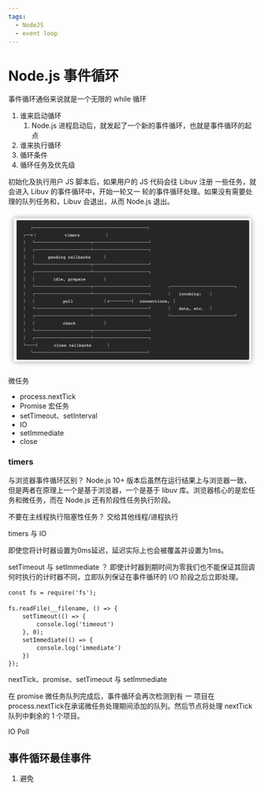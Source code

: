 ```yaml
---
tags:
  - NodeJS
  - event loop
---
```


# Node.js 事件循环

事件循环通俗来说就是一个无限的 while 循环

1. 谁来启动循环
   1. Node.js 进程启动后，就发起了一个新的事件循环，也就是事件循环的起点
2. 谁来执行循环
3. 循环条件
4. 循环任务及优先级



初始化及执行用户 JS 脚本后，如果用户的 JS 代码会往 Libuv 注册
一些任务，就会进入 Libuv 的事件循环中，开始一轮又一
轮的事件循环处理。如果没有需要处理的队列任务和，Libuv 会退出，从而 Node.js 退出。

![image-20210316173228321](./images/image-20210316173228321.png)


微任务
- process.nextTick
- Promise
宏任务
- setTimeout、setInterval
- IO
- setImmediate
- close

###  timers


与浏览器事件循环区别？
Node.js 10+ 版本后虽然在运行结果上与浏览器一致，但是两者在原理上一个是基于浏览器，一个是基于 libuv 库。浏览器核心的是宏任务和微任务，而在 Node.js 还有阶段性任务执行阶段。


不要在主线程执行阻塞性任务？
交给其他线程/进程执行

timers 与 IO

即使您将计时器设置为0ms延迟，延迟实际上也会被覆盖并设置为1ms。

setTimeout 与 setImmediate ？
即使计时器到期时间为零我们也不能保证其回调何时执行的计时器不同，立即队列保证在事件循环的 I/O 阶段之后立即处理。
```
const fs = require('fs');

fs.readFile(__filename, () => {
    setTimeout(() => {
        console.log('timeout')
    }, 0);
    setImmediate(() => {
        console.log('immediate')
    })
});
```

nextTick、promise、setTimeout 与 setImmediate

在 promise 微任务队列完成后，事件循环会再次检测到有 一 项目在 process.nextTick在承诺微任务处理期间添加的队列。然后节点将处理 nextTick 队列中剩余的 1 个项目。

IO Poll

## 事件循环最佳事件

1. 避免